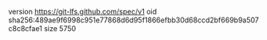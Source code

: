 version https://git-lfs.github.com/spec/v1
oid sha256:489ae9f6998c951e77868d6d95f1866efbb30d68ccd2bf669b9a507c8c8cfae1
size 5750
